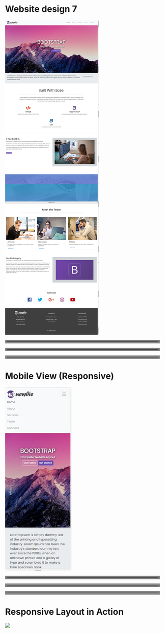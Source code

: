 # Website design 7

![](screenshots/fullpage.jpg)

<hr style="border:5px solid gray">
<hr style="border:5px solid gray">
<hr style="border:5px solid gray">

# Mobile View (Responsive)
![](screenshots/mobile-view.JPG)

<hr style="border:5px solid gray">
<hr style="border:5px solid gray">
<hr style="border:5px solid gray">

# Responsive Layout in Action
![](screenshots/responsive-layout.gif)
